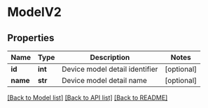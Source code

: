 # ModelV2

## Properties
Name | Type | Description | Notes
------------ | ------------- | ------------- | -------------
**id** | **int** | Device model detail identifier | [optional] 
**name** | **str** | Device model detail name | [optional] 

[[Back to Model list]](../README.md#documentation-for-models) [[Back to API list]](../README.md#documentation-for-api-endpoints) [[Back to README]](../README.md)


